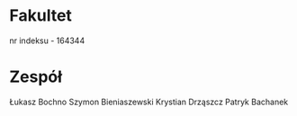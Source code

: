 # Fakultet
nr indeksu - 164344

# Zespół
Łukasz Bochno
Szymon Bieniaszewski
Krystian Drząszcz
Patryk Bachanek
